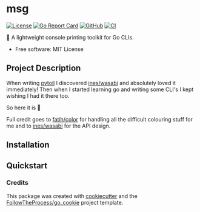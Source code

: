 # msg

[![License](https://img.shields.io/github/license/FollowTheProcess/msg)](https://github.com/FollowTheProcess/msg)
[![Go Report Card](https://goreportcard.com/badge/github.com/FollowTheProcess/msg)](https://goreportcard.com/report/github.com/FollowTheProcess/msg)
[![GitHub](https://img.shields.io/github/v/release/FollowTheProcess/msg?logo=github&sort=semver)](https://github.com/FollowTheProcess/msg)
[![CI](https://github.com/FollowTheProcess/msg/workflows/CI/badge.svg)](https://github.com/FollowTheProcess/msg/actions?query=workflow%3ACI)

:rocket: A lightweight console printing toolkit for Go CLIs.

* Free software: MIT License

## Project Description

When writing [pytoil] I discovered [ines/wasabi] and absolutely loved it immediately! Then when I started learning go and writing some CLI's I kept wishing I had it there too.

So here it is :tada:

Full credit goes to [fatih/color] for handling all the difficult colouring stuff for me and to [ines/wasabi] for the API design.

## Installation

## Quickstart

### Credits

This package was created with [cookiecutter](https://github.com/cookiecutter/cookiecutter) and the [FollowTheProcess/go_cookie](https://github.com/FollowTheProcess/go_cookie) project template.

[pytoil]: https://github.com/FollowTheProcess/pytoil
[ines/wasabi]: https://github.com/ines/wasabi
[fatih/color]: https://github.com/fatih/color
